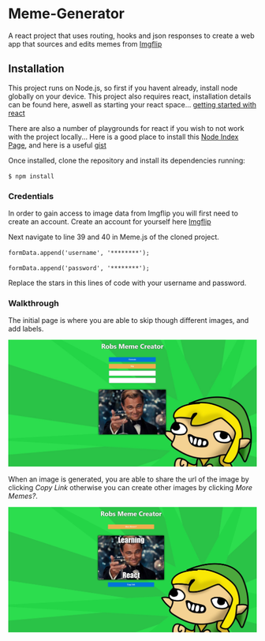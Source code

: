 # Meme-Generator
A react project that uses routing, hooks and json responses to create a web app that sources and edits memes from [Imgflip](https://api.imgflip.com) 

## Installation

This project runs on Node.js, so first if you havent already, install node globally on your device.
This project also requires react, installation details can be found here, aswell as starting your react space... [getting started with react](https://reactjs.org/docs/getting-started.html)

There are also a number of playgrounds for react if you wish to not work with the project locally...
Here is a good place to install this [Node Index Page](https://nodejs.org/download/), and here is a useful [gist](https://gist.github.com/isaacs/579814)

Once installed, clone the repository and install its dependencies running:

`$ npm install`

### Credentials

In order to gain access to image data from Imgflip you will first need to create an account.
Create an account for yourself here [Imgflip](https://api.imgflip.com) 

Next navigate to line 39 and 40 in Meme.js of the cloned project.

`formData.append('username', '********');`

`formData.append('password', '********');`

Replace the stars in this lines of code with your username and password.

### Walkthrough

The initial page is where you are able to skip though different images, and add labels.

![showcase_Image_1](image_Assets/meme_Gen.PNG)

When an image is generated, you are able to share the url of the image by clicking *Copy Link* otherwise you can create other images by clicking *More Memes?*.

![showcase_Image_2](image_Assets/meme_Gen2.PNG)


